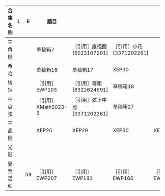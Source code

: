 | 合集名称 | L | E  | 题目                |                              |                          |                |                |                |               |
| ---------- | --- | ---- | --------------------- | ------------------------------ | -------------------------- | ---------------- | ---------------- | ---------------- | --------------- |
| 三角棍   |   |    | 草稿箱7             | ［引用］直径圆[5023107201]   | ［引用］小花[3371202261] |                |                |                |               |
| 希哈     |   |    | 草稿箱16            | 草稿箱17                     | XEP30                    |                |                |                |               |
| 转轴     |   |    | ［引用］EWP103      | ［引用］等距[8322624691]     | 草稿箱18                 |                |                |                |               |
| 中点弦   |   |    | ［引用］XMath2023-5 | ［引用］弦上中点[3371202261] | 草稿箱27                 |                |                |                |               |
| 三截棍   |   |    | XEP26               | XEP29                        | XEP30                    | XEP20          |                |                |               |
| 光影     |   |    |                     |                              |                          |                |                |                |               |
| 夏至活动 |   | 59 | ［引用］EWP207      | ［引用］EWP181               | ［引用］EWP166           | ［引用］EWP104 | ［引用］EWP240 | ［引用］EWP216 | ［引用］EWP68 |
